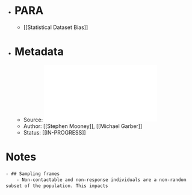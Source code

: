 - # PARA
	- [[Statistical Dataset Bias]]
- # Metadata
	- Source: ![Sampling and Sampling Frames in Big Data Epidemiology.pdf](../assets/Sampling_and_Sampling_Frames_in_Big_Data_Epidemiology_1683920126910_0.pdf)
	- Author: [[Stephen Mooney]], [[Michael Garber]]
	- Status: [[IN-PROGRESS]]
# Notes
	- ## Sampling frames
		- Non-contactable and non-response individuals are a non-random subset of the population. This impacts